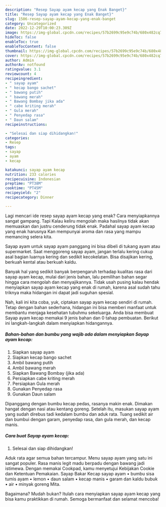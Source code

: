 ```yaml
---
description: "Resep Sayap ayam kecap yang Enak Banget}"
title: "Resep Sayap ayam kecap yang Enak Banget}"
slug: 1506-resep-sayap-ayam-kecap-yang-enak-banget
category: Uncategorized
date: 2022-12-29T10:00:23.309Z
image: https://img-global.cpcdn.com/recipes/57b2699c95e9c74b/680x482cq70/sayap-ayam-kecap-foto-resep-utama.jpg
hideToc: false
enableToc: true
enableTocContent: false
thumbnail: https://img-global.cpcdn.com/recipes/57b2699c95e9c74b/680x482cq70/sayap-ayam-kecap-foto-resep-utama.jpg
cover: https://img-global.cpcdn.com/recipes/57b2699c95e9c74b/680x482cq70/sayap-ayam-kecap-foto-resep-utama.jpg
author: Admin
authorAv: notfound
ratingvalue: 3.1
reviewcount: 4
recipeingredient:
- " sayap ayam"
- " kecap bango sachet"
- " bawang putih"
- " bawang merah"
- " Bawang Bombay jika ada"
- " cabe kriting merah"
- " Gula merah"
- " Penyedap rasa"
- " Daun salam"
recipeinstructions:

- "Selesai dan siap dihidangkan!"
categories:
- Resep
tags:
- sayap
- ayam
- kecap

katakunci: sayap ayam kecap 
nutrition: 233 calories
recipecuisine: Indonesian
preptime: "PT38M"
cooktime: "PT45M"
recipeyield: "2"
recipecategory: Dinner

---
```



Lagi mencari ide resep sayap ayam kecap yang enak? Cara menyiapkannya sangat gampang. Tapi Kalau keliru mengolah maka hasilnya tidak akan memuaskan dan justru cenderung tidak enak. Padahal sayap ayam kecap yang enak harusnya Kan mempunyai aroma dan rasa yang mampu memancing selera kita.


Sayap ayam untuk sayap ayam panggang ini bisa dibeli di tukang ayam atau supermarket. Saat menggoreng sayap ayam, jangan terlalu kering cukup asal bagian luarnya kering dan sedikit kecokelatan. Bisa disajikan kering, berkuah kental atau berkuah kaldu.

Banyak hal yang sedikit banyak berpengaruh terhadap kualitas rasa dari sayap ayam kecap, mulai dari jenis bahan, lalu pemilihan bahan segar hingga cara mengolah dan menyajikannya. Tidak usah pusing kalau hendak menyiapkan sayap ayam kecap yang enak di rumah, karena asal sudah tahu triknya maka hidangan ini dapat jadi suguhan spesial.


Nah, kali ini kita coba, yuk, ciptakan sayap ayam kecap sendiri di rumah. Tetap dengan bahan sederhana, hidangan ini bisa memberi manfaat untuk membantu menjaga kesehatan tubuhmu sekeluarga. Anda bisa membuat Sayap ayam kecap memakai 9 jenis bahan dan 0 tahap pembuatan. Berikut ini langkah-langkah dalam menyiapkan hidangannya.

<!--inarticleads1-->

##### Bahan-bahan dan bumbu yang wajib ada dalam menyiapkan Sayap ayam kecap:

1. Siapkan  sayap ayam
1. Siapkan  kecap bango sachet
1. Ambil  bawang putih
1. Ambil  bawang merah
1. Siapkan  Bawang Bombay (jika ada)
1. Persiapkan  cabe kriting merah
1. Persiapkan  Gula merah
1. Gunakan  Penyedap rasa
1. Gunakan  Daun salam


Dipanggang dengan bumbu kecap pedas, rasanya makin enak. Dimakan hangat dengan nasi atau kentang goreng. Setelah itu, masukan sayap ayam yang sudah direbus tadi kedalam bumbu dan aduk rata. Tuang sedikit air dan bumbui dengan garam, penyedap rasa, dan gula merah, dan kecap manis. 

<!--inarticleads2-->

##### Cara buat Sayap ayam kecap:


1. Selesai dan siap dihidangkan!

Aduk rata agar semua bahan tercampur. Menu sayap ayam yang satu ini sangat populer. Rasa manis legit madu berpadu dengan bawang jadi istimewa. Dengan memakai Cookpad, kamu menyetujui Kebijakan Cookie dan Ketentuan Pemakaian. Sayap Bakar Kecap sayap ayam • bumbu sisa tumis ayam • lemon • daun salam • kecap manis • garam dan kaldu bubuk • air • minyak goreng Mita. 

Bagaimana? Mudah bukan? Itulah cara menyiapkan sayap ayam kecap yang bisa kamu praktikkan di rumah. Semoga bermanfaat dan selamat mencoba!
